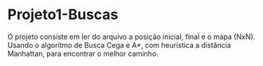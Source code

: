 # Projeto1-Buscas 
O projeto consiste em ler do arquivo a posição inicial, final e o mapa (NxN).
Usando o algoritmo de Busca Cega e A*, com heurística a distância Manhattan, para encontrar o melhor caminho.
